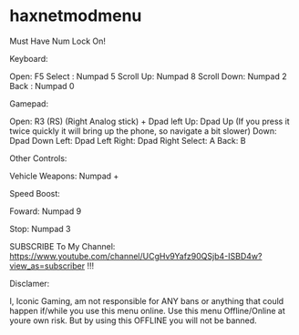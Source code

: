# haxnetmodmenu


Must Have Num Lock On!

Keyboard:

Open: F5
Select : Numpad 5 
Scroll Up: Numpad 8 
Scroll Down: Numpad 2 
Back : Numpad 0 

Gamepad:

Open: R3 (RS) (Right Analog stick) + Dpad left 
Up: Dpad Up (If you press it twice quickly it will bring up the phone, so navigate a bit slower)
Down: Dpad Down
Left: Dpad Left	
Right: Dpad Right
Select: A 
Back: B

Other Controls:

Vehicle Weapons: Numpad + 

Speed Boost: 

Foward: Numpad 9 

Stop: Numpad 3 

SUBSCRIBE To My Channel: https://www.youtube.com/channel/UCgHv9Yafz90QSjb4-ISBD4w?view_as=subscriber !!! 

Disclamer:

I, Iconic Gaming, am not responsible for ANY bans or anything that could happen if/while you use this menu online. Use this menu Offline/Online at youre own risk.
But by using this OFFLINE you will not be banned.
